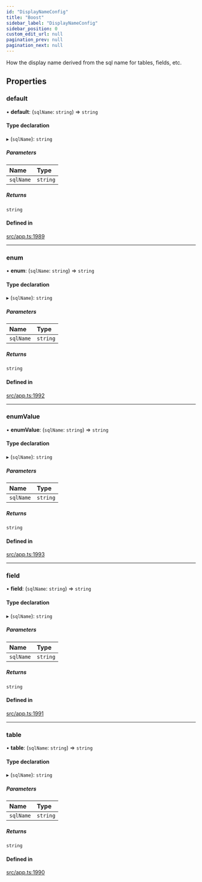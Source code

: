 ```yaml
---
id: "DisplayNameConfig"
title: "Boost"
sidebar_label: "DisplayNameConfig"
sidebar_position: 0
custom_edit_url: null
pagination_prev: null
pagination_next: null
---
```


How the display name derived from the sql name for tables, fields, etc.

## Properties

### default

• **default**: (`sqlName`: `string`) => `string`

#### Type declaration

▸ (`sqlName`): `string`

##### Parameters

| Name | Type |
| :------ | :------ |
| `sqlName` | `string` |

##### Returns

`string`

#### Defined in

[src/app.ts:1989](https://github.com/yolmio/boost/blob/5cada48/src/app.ts#L1989)

___

### enum

• **enum**: (`sqlName`: `string`) => `string`

#### Type declaration

▸ (`sqlName`): `string`

##### Parameters

| Name | Type |
| :------ | :------ |
| `sqlName` | `string` |

##### Returns

`string`

#### Defined in

[src/app.ts:1992](https://github.com/yolmio/boost/blob/5cada48/src/app.ts#L1992)

___

### enumValue

• **enumValue**: (`sqlName`: `string`) => `string`

#### Type declaration

▸ (`sqlName`): `string`

##### Parameters

| Name | Type |
| :------ | :------ |
| `sqlName` | `string` |

##### Returns

`string`

#### Defined in

[src/app.ts:1993](https://github.com/yolmio/boost/blob/5cada48/src/app.ts#L1993)

___

### field

• **field**: (`sqlName`: `string`) => `string`

#### Type declaration

▸ (`sqlName`): `string`

##### Parameters

| Name | Type |
| :------ | :------ |
| `sqlName` | `string` |

##### Returns

`string`

#### Defined in

[src/app.ts:1991](https://github.com/yolmio/boost/blob/5cada48/src/app.ts#L1991)

___

### table

• **table**: (`sqlName`: `string`) => `string`

#### Type declaration

▸ (`sqlName`): `string`

##### Parameters

| Name | Type |
| :------ | :------ |
| `sqlName` | `string` |

##### Returns

`string`

#### Defined in

[src/app.ts:1990](https://github.com/yolmio/boost/blob/5cada48/src/app.ts#L1990)
